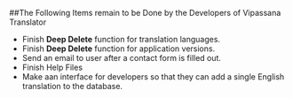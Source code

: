 ##The Following Items remain to be Done by the Developers of Vipassana Translator

- Finish **Deep Delete** function for translation languages.
- Finish **Deep Delete** function for application versions.
- Send an email to user after a contact form is filled out.
- Finish Help Files
- Make aan interface for developers so that they can add a single English translation to the database.
